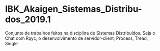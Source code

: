 # IBK_Akaigen_Sistemas_Distribu-dos_2019.1
Conjunto de trabalhos feitos na disciplina de Sistemas Distribuídos. Seja o Chat com Rpyc, o desenvolvimento de servidor-client, Process, Tread, Single 
